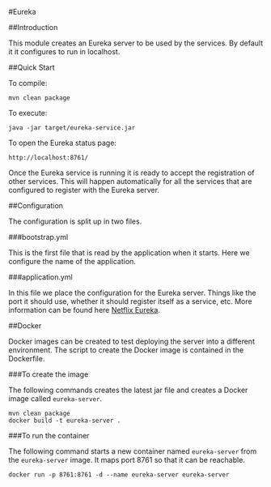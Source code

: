 #Eureka

##Introduction

This module creates an Eureka server to be used by the services. By default it it configures to run in localhost.

##Quick Start

To compile:

```ShellSession
mvn clean package
```

To execute:

```ShellSession
java -jar target/eureka-service.jar
```

To open the Eureka status page:

```
http://localhost:8761/
```

Once the Eureka service is running it is ready to accept the registration of other services. This will happen automatically for all the services that are configured to register with the Eureka server.


##Configuration

The configuration is split up in two files.

###bootstrap.yml

This is the first file that is read by the application when it starts. Here we configure the name of the application.

###application.yml

In this file we place the configuration for the Eureka server. Things like the port it should use, whether it should register itself as a service, etc. More information can be found here [Netflix Eureka](https://github.com/Netflix/eureka).

##Docker

Docker images can be created to test deploying the server into a different environment. The script to create the Docker image is contained in the Dockerfile.
 
###To create the image

The following commands creates the latest jar file and creates a Docker image called ```eureka-server```.

```
mvn clean package
docker build -t eureka-server .
```

###To run the container

The following command starts a new container named ```eureka-server``` from the ```eureka-server``` image. It maps port 8761 so that it can be reachable.

```
docker run -p 8761:8761 -d --name eureka-server eureka-server
```
